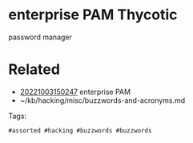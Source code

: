 # enterprise PAM Thycotic
password manager

# Related

- [20221003150247](/zet/20221003150247/README.md) enterprise PAM
- ~/kb/hacking/misc/buzzwords-and-acronyms.md

Tags:

    #assorted #hacking #buzzwords #buzzwords
